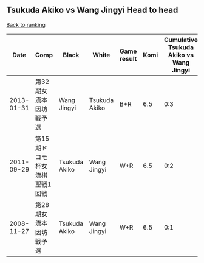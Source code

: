 ## Tsukuda Akiko vs Wang Jingyi Head to head

[Back to ranking](../../index.md)




| **Date** | **Comp** | **Black** | **White** | **Game result** | **Komi** | **Cumulative Tsukuda Akiko vs Wang Jingyi** | **Tsukuda Akiko streak** | **Wang Jingyi streak** | 
| --- | --- | --- | --- | --- | --- | --- | --- | --- |
| 2013-01-31 | 第32期女流本因坊戦予選 | Wang Jingyi | Tsukuda Akiko | B+R | 6.5 | 0:3 | 0 | 3 | 
| 2011-09-29 | 第15期ドコモ杯女流棋聖戦1回戦 | Tsukuda Akiko | Wang Jingyi | W+R | 6.5 | 0:2 | 0 | 2 | 
| 2008-11-27 | 第28期女流本因坊戦予選 | Tsukuda Akiko | Wang Jingyi | W+R | 6.5 | 0:1 | 0 | 1 |




